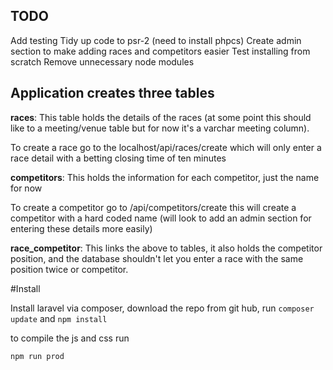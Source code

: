 ## TODO
Add testing
Tidy up code to psr-2 (need to install phpcs)
Create admin section to make adding races and competitors easier
Test installing from scratch
Remove unnecessary node modules


## Application creates three tables
**races**: This table holds the details of the races (at some point this should like to a meeting/venue table but for now it's a varchar meeting column).

To create a race go to the localhost/api/races/create which will only enter a race detail with a betting closing time of ten minutes

**competitors**: This holds the information for each competitor, just the name for now

To create a competitor go to /api/competitors/create this will create a competitor with a hard coded name (will look to add an admin section for entering these details more easily)

**race_competitor**: This links the above to tables, it also holds the competitor position, and the database shouldn't let you enter a race with the same position twice or competitor.


#Install

Install laravel via composer, download the repo from git hub, run `composer update` and `npm install`

to compile the js and css run 

`npm run prod`